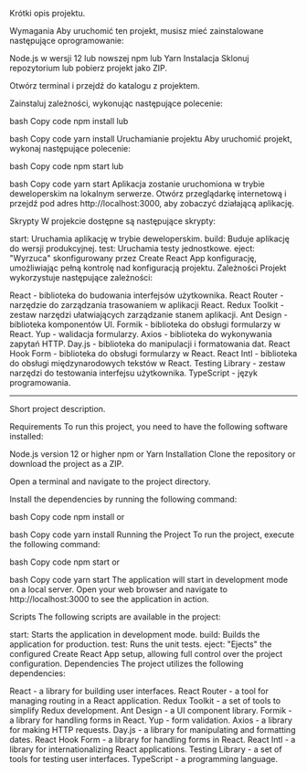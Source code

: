 Krótki opis projektu.

Wymagania
Aby uruchomić ten projekt, musisz mieć zainstalowane następujące oprogramowanie:

Node.js w wersji 12 lub nowszej
npm lub Yarn
Instalacja
Sklonuj repozytorium lub pobierz projekt jako ZIP.

Otwórz terminal i przejdź do katalogu z projektem.

Zainstaluj zależności, wykonując następujące polecenie:

bash
Copy code
npm install
lub

bash
Copy code
yarn install
Uruchamianie projektu
Aby uruchomić projekt, wykonaj następujące polecenie:

bash
Copy code
npm start
lub

bash
Copy code
yarn start
Aplikacja zostanie uruchomiona w trybie deweloperskim na lokalnym serwerze. Otwórz przeglądarkę internetową i przejdź pod adres http://localhost:3000, aby zobaczyć działającą aplikację.

Skrypty
W projekcie dostępne są następujące skrypty:

start: Uruchamia aplikację w trybie deweloperskim.
build: Buduje aplikację do wersji produkcyjnej.
test: Uruchamia testy jednostkowe.
eject: "Wyrzuca" skonfigurowany przez Create React App konfigurację, umożliwiając pełną kontrolę nad konfiguracją projektu.
Zależności
Projekt wykorzystuje następujące zależności:

React - biblioteka do budowania interfejsów użytkownika.
React Router - narzędzie do zarządzania trasowaniem w aplikacji React.
Redux Toolkit - zestaw narzędzi ułatwiających zarządzanie stanem aplikacji.
Ant Design - biblioteka komponentów UI.
Formik - biblioteka do obsługi formularzy w React.
Yup - walidacja formularzy.
Axios - biblioteka do wykonywania zapytań HTTP.
Day.js - biblioteka do manipulacji i formatowania dat.
React Hook Form - biblioteka do obsługi formularzy w React.
React Intl - biblioteka do obsługi międzynarodowych tekstów w React.
Testing Library - zestaw narzędzi do testowania interfejsu użytkownika.
TypeScript - język programowania.


______________________________________________________________________________________________________


Short project description.

Requirements
To run this project, you need to have the following software installed:

Node.js version 12 or higher
npm or Yarn
Installation
Clone the repository or download the project as a ZIP.

Open a terminal and navigate to the project directory.

Install the dependencies by running the following command:

bash
Copy code
npm install
or

bash
Copy code
yarn install
Running the Project
To run the project, execute the following command:

bash
Copy code
npm start
or

bash
Copy code
yarn start
The application will start in development mode on a local server. Open your web browser and navigate to http://localhost:3000 to see the application in action.

Scripts
The following scripts are available in the project:

start: Starts the application in development mode.
build: Builds the application for production.
test: Runs the unit tests.
eject: "Ejects" the configured Create React App setup, allowing full control over the project configuration.
Dependencies
The project utilizes the following dependencies:

React - a library for building user interfaces.
React Router - a tool for managing routing in a React application.
Redux Toolkit - a set of tools to simplify Redux development.
Ant Design - a UI component library.
Formik - a library for handling forms in React.
Yup - form validation.
Axios - a library for making HTTP requests.
Day.js - a library for manipulating and formatting dates.
React Hook Form - a library for handling forms in React.
React Intl - a library for internationalizing React applications.
Testing Library - a set of tools for testing user interfaces.
TypeScript - a programming language.